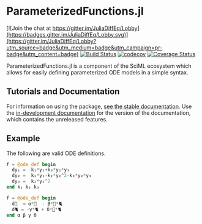 # ParameterizedFunctions.jl

[![Join the chat at https://gitter.im/JuliaDiffEq/Lobby](https://badges.gitter.im/JuliaDiffEq/Lobby.svg)](https://gitter.im/JuliaDiffEq/Lobby?utm_source=badge&utm_medium=badge&utm_campaign=pr-badge&utm_content=badge)
[![Build Status](https://github.com/SciML/ParameterizedFunctions.jl/workflows/CI/badge.svg)](https://github.com/SciML/ParameterizedFunctions.jl/actions?query=workflow%3ACI)
[![codecov](https://codecov.io/gh/SciML/ParameterizedFunctions.jl/branch/master/graph/badge.svg)](https://codecov.io/gh/SciML/ParameterizedFunctions.jl)
[![Coverage Status](https://coveralls.io/repos/github/SciML/ParameterizedFunctions.jl/badge.svg?branch=master)](https://coveralls.io/github/SciML/ParameterizedFunctions.jl?branch=master)

ParameterizedFunctions.jl is a component of the SciML ecosystem which allows
for easily defining parameterized ODE models in a simple syntax.

## Tutorials and Documentation

For information on using the package,
[see the stable documentation](https://parameterizedfunctions.sciml.ai/stable/). Use the
[in-development documentation](https://parameterizedfunctions.sciml.ai/dev/) for the version of
the documentation, which contains the unreleased features.

## Example

The following are valid ODE definitions.

```julia
f = @ode_def begin
  dy₁ = -k₁*y₁+k₃*y₂*y₃
  dy₂ =  k₁*y₁-k₂*y₂^2-k₃*y₂*y₃
  dy₃ =  k₂*y₂^2
end k₁ k₂ k₃

f = @ode_def begin
  d🐁  = α*🐁  - β*🐁*🐈
  d🐈 = -γ*🐈 + δ*🐁*🐈
end α β γ δ
```